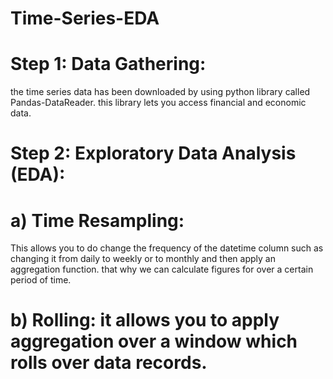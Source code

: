 # Time-Series-EDA

# Step 1: Data Gathering:
the time series data has been downloaded by using python library called Pandas-DataReader. this library lets you access financial and economic data.

# Step 2: Exploratory Data Analysis (EDA):

# a) Time Resampling: 
This allows you to do change the frequency of the datetime column such as changing it from daily to weekly or to monthly and then apply an aggregation function. that why we can calculate figures for over a certain period of time.

# b) Rolling: it allows you to apply aggregation over a window which rolls over data records.
